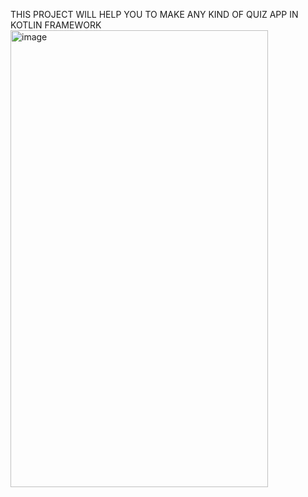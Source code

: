 THIS PROJECT WILL HELP YOU TO MAKE ANY KIND OF QUIZ APP IN KOTLIN FRAMEWORK
<img width="412" height="731" alt="image" src="https://github.com/user-attachments/assets/afd142d1-fecd-47ff-b03e-94113894c01b" />

